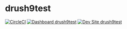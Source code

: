 # drush9test

[![CircleCI](https://circleci.com/gh/dustinleblanc/drush9test.svg?style=shield)](https://circleci.com/gh/dustinleblanc/drush9test)
[![Dashboard drush9test](https://img.shields.io/badge/dashboard-drush9test-yellow.svg)](https://dashboard.pantheon.io/sites/9a870452-a70e-4a22-a6a3-6c0957bcedf7#dev/code)
[![Dev Site drush9test](https://img.shields.io/badge/site-drush9test-blue.svg)](http://dev-drush9test.pantheonsite.io/)